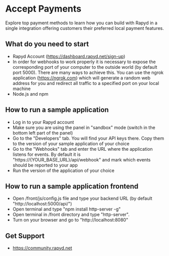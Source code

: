 # Accept Payments 
Explore top payment methods to learn how you can build with Rapyd in a single integration offering customers their preferred local payment features. 

## What do you need to start
- Rapyd Account (https://dashboard.rapyd.net/sign-up)
- In order for webhooks to work properly it is necessary to expose the corresponding port of your computer to the outside world (by default port 5000). There are many ways to achieve this. You can use the ngrok application (https://ngrok.com) which will generate a random web address for you and redirect all traffic to a specified port on your local machine
- Node.js and npm
## How to run a sample application
- Log in to your Rapyd account
- Make sure you are using the panel in "sandbox" mode (switch in the bottom left part of the panel)
- Go to the "Developers" tab. You will find your API keys there. Copy them to the version of your sample application of your choice
- Go to the "Webhooks" tab and enter the URL where the application listens for events. By default it is "https://{YOUR_BASE_URL}/api/webhook" and mark which events should be reported to your app
- Run the version of the application of your choice
## How to run a sample application frontend
- Open /front/js/config.js file and type your backend URL (by default "http://localhost:5000/api/")
- Open terminal and type "npm install http-server -g"
- Open terminal in /front directory and type "http-server".
- Turn on your browser and go to "http://localhost:8080"
## Get Support 
- https://community.rapyd.net 

